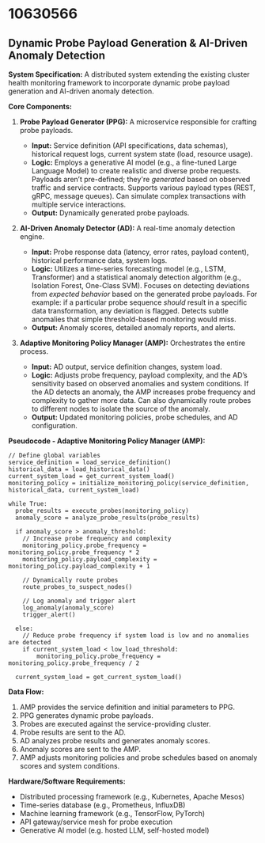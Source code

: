 # 10630566

## Dynamic Probe Payload Generation & AI-Driven Anomaly Detection

**System Specification:** A distributed system extending the existing cluster health monitoring framework to incorporate dynamic probe payload generation and AI-driven anomaly detection.

**Core Components:**

1.  **Probe Payload Generator (PPG):** A microservice responsible for crafting probe payloads.
    *   **Input:** Service definition (API specifications, data schemas), historical request logs, current system state (load, resource usage).
    *   **Logic:** Employs a generative AI model (e.g., a fine-tuned Large Language Model) to create realistic and diverse probe requests.  Payloads aren’t pre-defined; they're *generated* based on observed traffic and service contracts. Supports various payload types (REST, gRPC, message queues). Can simulate complex transactions with multiple service interactions.
    *   **Output:** Dynamically generated probe payloads.

2.  **AI-Driven Anomaly Detector (AD):** A real-time anomaly detection engine.
    *   **Input:** Probe response data (latency, error rates, payload content), historical performance data, system logs.
    *   **Logic:**  Utilizes a time-series forecasting model (e.g., LSTM, Transformer) and a statistical anomaly detection algorithm (e.g., Isolation Forest, One-Class SVM). Focuses on detecting deviations from *expected behavior* based on the generated probe payloads. For example: if a particular probe sequence *should* result in a specific data transformation, any deviation is flagged.  Detects subtle anomalies that simple threshold-based monitoring would miss.
    *   **Output:** Anomaly scores, detailed anomaly reports, and alerts.

3.  **Adaptive Monitoring Policy Manager (AMP):** Orchestrates the entire process.
    *   **Input:**  AD output, service definition changes, system load.
    *   **Logic:** Adjusts probe frequency, payload complexity, and the AD’s sensitivity based on observed anomalies and system conditions. If the AD detects an anomaly, the AMP increases probe frequency and complexity to gather more data. Can also dynamically route probes to different nodes to isolate the source of the anomaly.
    *   **Output:** Updated monitoring policies, probe schedules, and AD configuration.

**Pseudocode - Adaptive Monitoring Policy Manager (AMP):**

```pseudocode
// Define global variables
service_definition = load_service_definition()
historical_data = load_historical_data()
current_system_load = get_current_system_load()
monitoring_policy = initialize_monitoring_policy(service_definition, historical_data, current_system_load)

while True:
  probe_results = execute_probes(monitoring_policy)
  anomaly_score = analyze_probe_results(probe_results)

  if anomaly_score > anomaly_threshold:
    // Increase probe frequency and complexity
    monitoring_policy.probe_frequency = monitoring_policy.probe_frequency * 2
    monitoring_policy.payload_complexity = monitoring_policy.payload_complexity + 1

    // Dynamically route probes
    route_probes_to_suspect_nodes()

    // Log anomaly and trigger alert
    log_anomaly(anomaly_score)
    trigger_alert()

  else:
    // Reduce probe frequency if system load is low and no anomalies are detected
    if current_system_load < low_load_threshold:
        monitoring_policy.probe_frequency = monitoring_policy.probe_frequency / 2

  current_system_load = get_current_system_load()
```

**Data Flow:**

1.  AMP provides the service definition and initial parameters to PPG.
2.  PPG generates dynamic probe payloads.
3.  Probes are executed against the service-providing cluster.
4.  Probe results are sent to the AD.
5.  AD analyzes probe results and generates anomaly scores.
6.  Anomaly scores are sent to the AMP.
7.  AMP adjusts monitoring policies and probe schedules based on anomaly scores and system conditions.

**Hardware/Software Requirements:**

*   Distributed processing framework (e.g., Kubernetes, Apache Mesos)
*   Time-series database (e.g., Prometheus, InfluxDB)
*   Machine learning framework (e.g., TensorFlow, PyTorch)
*   API gateway/service mesh for probe execution
*   Generative AI model (e.g. hosted LLM, self-hosted model)